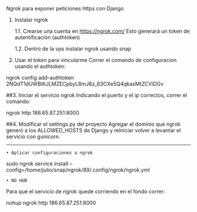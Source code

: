 Ngrok para exponer peticiones https con Django 


1. Instalar ngrok

	1.1. Crearse una  cuenta en https://ngrok.com/
	Esto generará un token de autentificación (authtoken)

	1.2. Dentro de la vps instalar ngrok usando snap

2. Usar el token para vincularme
Correr el comando de configuracion usando el authtoken:

ngrok config add-authtoken 2NQdT1dUWBiKJLMZECpbyL8mJ8z_63CXe5Q4qkasMtZCViDGv

##3. Iniciar el servicio ngrok
Indicando el puerto y el ip correctos, correr el comando:

ngrok http 186.65.87.251:8000


##4. Modificar el settings.py del proyecto
Agregar el dominio que ngrok generó a los ALLOWED_HOSTS de Django y reiniciar volver a levantar el servicio con gunicorn.

__________________________________________________________________________________

    • Aplicar configuraciones a ngrok

sudo ngrok service install –config=/home/julio/snap/ngrok/89/.config/ngrok/ngrok.yml

    • NO HUB
Para que el servicio de ngrok quede corriendo en el fondo correr:

nohup ngrok http 186.65.87.251:8000
